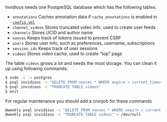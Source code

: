 Invidious needs one PostgreSQL database which has the following tables.

- `annotations` Caches annotation data if `cache_annotations` is enabled in [`config.yml`](https://github.com/omarroth/invidious/wiki/Configuration)
- `channel_videos` Stores truncated video info, used to create user feeds  
- `channels` Stores UCID and author name  
- `nonces` Keeps track of tokens issued to prevent CSRF  
- `users` Stores user info, such as preferences, username, subscriptions  
- `session_ids` Keeps track of user sessions  
- `videos` Stores video cache, used to create "top" page  

The table `videos` grows a lot and needs the most storage. You can clean it up using following commands:
```bash
$ sudo -i -u postgres
$ psql invidious -c "DELETE FROM nonces * WHERE expire < current_timestamp"
$ psql invidious -c "TRUNCATE TABLE videos"
$ exit
```

For regular maintenance you should add a cronjob for these commands
```bash
@weekly psql invidious -c "DELETE FROM nonces * WHERE expire < current_timestamp" > /dev/null
@weekly psql invidious -c "TRUNCATE TABLE videos" > /dev/null
```